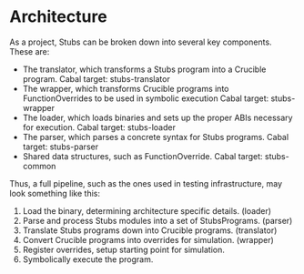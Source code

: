 # Architecture

As a project, Stubs can be broken down into several key components. These are: 
- The translator, which transforms a Stubs program into a Crucible program. Cabal target: stubs-translator
- The wrapper, which transforms Crucible programs into FunctionOverrides to be used in symbolic execution Cabal target: stubs-wrapper
- The loader, which loads binaries and sets up the proper ABIs necessary for execution. Cabal target: stubs-loader
- The parser, which parses a concrete syntax for Stubs programs. Cabal target: stubs-parser
- Shared data structures, such as FunctionOverride. Cabal target: stubs-common

Thus, a full pipeline, such as the ones used in testing infrastructure, may look something like this:
1. Load the binary, determining architecture specific details. (loader)
2. Parse and process Stubs modules into a set of StubsPrograms. (parser)
3. Translate Stubs programs down into Crucible programs. (translator)
4. Convert Crucible programs into overrides for simulation. (wrapper)
5. Register overrides, setup starting point for simulation. 
6. Symbolically execute the program.